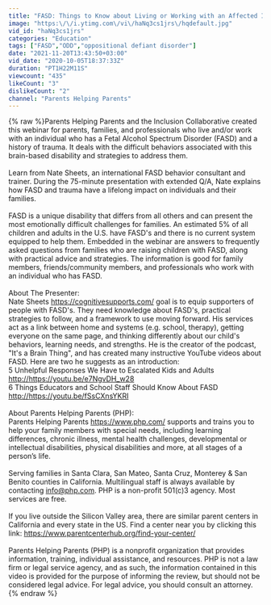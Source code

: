 ```yaml
---
title: "FASD: Things to Know about Living or Working with an Affected Individual"
image: "https:\/\/i.ytimg.com\/vi\/haNq3cs1jrs\/hqdefault.jpg"
vid_id: "haNq3cs1jrs"
categories: "Education"
tags: ["FASD","ODD","oppositional defiant disorder"]
date: "2021-11-20T13:43:50+03:00"
vid_date: "2020-10-05T18:37:33Z"
duration: "PT1H22M11S"
viewcount: "435"
likeCount: "3"
dislikeCount: "2"
channel: "Parents Helping Parents"
---
```

{% raw %}Parents Helping Parents and the Inclusion Collaborative created this webinar for parents, families, and professionals who live and/or work with an individual who has a Fetal Alcohol Spectrum Disorder (FASD) and a history of trauma.  It deals with the difficult behaviors associated with this brain-based disability and strategies to address them.  <br /><br />Learn from Nate Sheets, an international FASD behavior consultant and trainer. During the 75-minute presentation with extended Q/A, Nate explains how FASD and trauma have a lifelong impact on individuals and their families. <br /><br />FASD is a unique disability that differs from all others and can present the most emotionally difficult challenges for families.  An estimated 5% of all children and adults in the U.S. have FASD's and there is no current system equipped to help them.  Embedded in the webinar are answers to frequently asked questions from families who are raising children with FASD, along with practical advice and strategies.  The information is good for family members, friends/community members, and professionals who work with an individual who has FASD.<br /><br />About The Presenter:  <br />Nate Sheets <a rel="nofollow" target="blank" href="https://cognitivesupports.com/">https://cognitivesupports.com/</a> goal is to equip supporters of people with FASD's. They need knowledge about FASD's, practical strategies to follow, and a framework to use moving forward.  His services act as a link between home and systems (e.g. school, therapy), getting everyone on the same page, and thinking differently about our child's behaviors, learning needs, and strengths. He is the creator of the podcast, &quot;It's a Brain Thing&quot;, and has created many instructive YouTube videos about FASD.  Here are two he suggests as an introduction:<br />5 Unhelpful Responses We Have to Escalated Kids and Adults <a rel="nofollow" target="blank" href="http://https://youtu.be/e7NgvDH_w28">http://https://youtu.be/e7NgvDH_w28</a><br />6 Things Educators and School Staff Should Know About FASD <a rel="nofollow" target="blank" href="http://https://youtu.be/fSsCXnsYKRI">http://https://youtu.be/fSsCXnsYKRI</a><br /><br />About Parents Helping Parents (PHP):<br />Parents Helping Parents <a rel="nofollow" target="blank" href="https://www.php.com/">https://www.php.com/</a> supports and trains you to help your family members with special needs, including learning differences, chronic illness, mental health challenges, developmental or intellectual disabilities, physical disabilities and more, at all stages of a person’s life.<br /><br />Serving families in Santa Clara, San Mateo, Santa Cruz, Monterey &amp; San Benito counties in California. Multilingual staff is always available by contacting info@php.com. PHP is a non-profit 501(c)3 agency. Most services are free.<br /><br />If you live outside the Silicon Valley area, there are similar parent centers in California and every state in the US.  Find a center near you by clicking this link: <a rel="nofollow" target="blank" href="https://www.parentcenterhub.org/find-your-center/">https://www.parentcenterhub.org/find-your-center/</a><br /><br />Parents Helping Parents (PHP) is a nonprofit organization that provides information, training, individual assistance, and resources. PHP is not a law firm or legal service agency, and as such, the information contained in this video is provided for the purpose of informing the review, but should not be considered legal advice. For legal advice, you should consult an attorney.{% endraw %}
